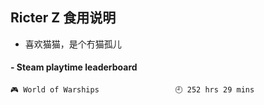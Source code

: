 ## Ricter Z 食用说明
- 喜欢猫猫，是个冇猫孤儿

<!-- steam-box start -->
#### - Steam playtime leaderboard
```text
🎮 World of Warships                 🕘 252 hrs 29 mins
```
<!-- Powered by https://github.com/YouEclipse/steam-box . -->
<!-- steam-box end -->
